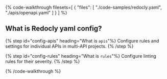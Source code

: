 {% code-walkthrough
  filesets=[
    {
      "files": [
        "./code-samples/redocly.yaml",
        "./apis/openapi.yaml"
      ]
    }
  ]
%}

## What is Redocly yaml config?

{% step id="config-apis" heading="What is `apis`"%}
Configure rules and settings for individual APIs in multi-API projects.
{% /step %}

{% step id="config-rules" heading="What is `rules`"%}
Configure linting rules for their severity.
{% /step %}

{% /code-walkthrough %}

